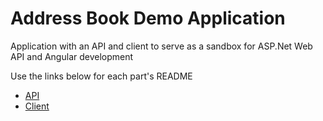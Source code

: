 # Address Book Demo Application

Application with an API and client to serve as a sandbox for ASP.Net Web API and Angular development

Use the links below for each part's README

- [API](api/README.md)
- [Client](client/README.md)
